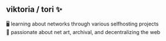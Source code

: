 ## viktoria / tori ✨

🖥️ learning about networks through various selfhosting projects  
💾 passionate about net art, archival, and decentralizing the web
